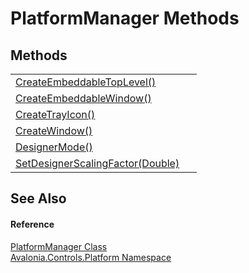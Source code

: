 # PlatformManager Methods




## Methods
<table>
<tr>
<td><a href="M_Avalonia_Controls_Platform_PlatformManager_CreateEmbeddableTopLevel">CreateEmbeddableTopLevel()</a></td>
<td> </td>
</tr>
<tr>
<td><a href="M_Avalonia_Controls_Platform_PlatformManager_CreateEmbeddableWindow">CreateEmbeddableWindow()</a></td>
<td> </td>
</tr>
<tr>
<td><a href="M_Avalonia_Controls_Platform_PlatformManager_CreateTrayIcon">CreateTrayIcon()</a></td>
<td> </td>
</tr>
<tr>
<td><a href="M_Avalonia_Controls_Platform_PlatformManager_CreateWindow">CreateWindow()</a></td>
<td> </td>
</tr>
<tr>
<td><a href="M_Avalonia_Controls_Platform_PlatformManager_DesignerMode">DesignerMode()</a></td>
<td> </td>
</tr>
<tr>
<td><a href="M_Avalonia_Controls_Platform_PlatformManager_SetDesignerScalingFactor">SetDesignerScalingFactor(Double)</a></td>
<td> </td>
</tr>
</table>

## See Also


#### Reference
<a href="T_Avalonia_Controls_Platform_PlatformManager">PlatformManager Class</a>  
<a href="N_Avalonia_Controls_Platform">Avalonia.Controls.Platform Namespace</a>  
